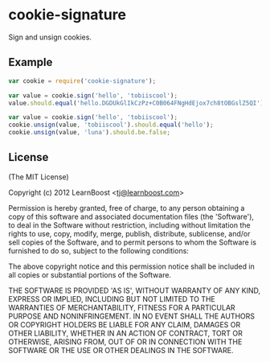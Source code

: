 
# cookie-signature

  Sign and unsign cookies.

## Example

```js
var cookie = require('cookie-signature');

var value = cookie.sign('hello', 'tobiiscool');
value.should.equal('hello.DGDUkGlIkCzPz+C0B064FNgHdEjox7ch8tOBGslZ5QI');

var value = cookie.sign('hello', 'tobiiscool');
cookie.unsign(value, 'tobiiscool').should.equal('hello');
cookie.unsign(value, 'luna').should.be.false;
```

## License 

(The MIT License)

Copyright (c) 2012 LearnBoost &lt;tj@learnboost.com&gt;

Permission is hereby granted, free of charge, to any person obtaining
a copy of this software and associated documentation files (the
'Software'), to deal in the Software without restriction, including
without limitation the rights to use, copy, modify, merge, publish,
distribute, sublicense, and/or sell copies of the Software, and to
permit persons to whom the Software is furnished to do so, subject to
the following conditions:

The above copyright notice and this permission notice shall be
included in all copies or substantial portions of the Software.

THE SOFTWARE IS PROVIDED 'AS IS', WITHOUT WARRANTY OF ANY KIND,
EXPRESS OR IMPLIED, INCLUDING BUT NOT LIMITED TO THE WARRANTIES OF
MERCHANTABILITY, FITNESS FOR A PARTICULAR PURPOSE AND NONINFRINGEMENT.
IN NO EVENT SHALL THE AUTHORS OR COPYRIGHT HOLDERS BE LIABLE FOR ANY
CLAIM, DAMAGES OR OTHER LIABILITY, WHETHER IN AN ACTION OF CONTRACT,
TORT OR OTHERWISE, ARISING FROM, OUT OF OR IN CONNECTION WITH THE
SOFTWARE OR THE USE OR OTHER DEALINGS IN THE SOFTWARE.